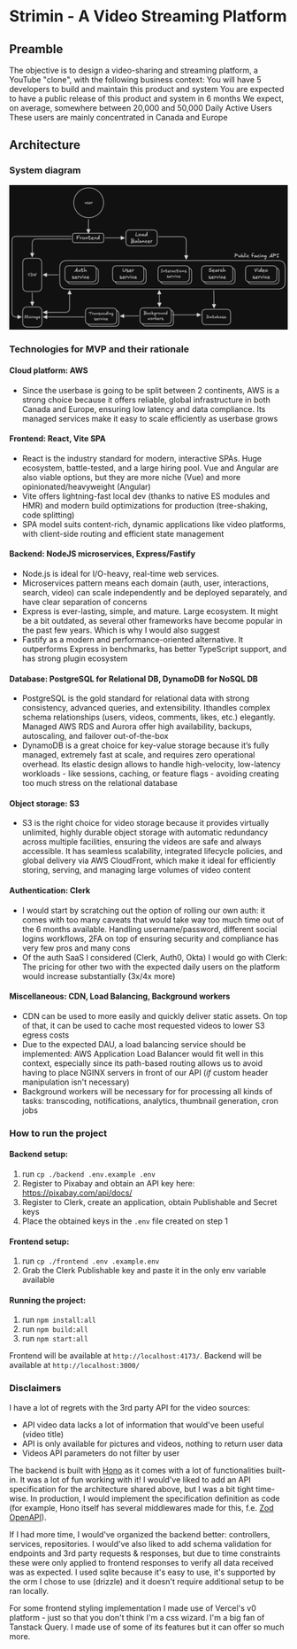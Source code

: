 # Strimin - A Video Streaming Platform

## Preamble
The objective is to design a video-sharing and streaming platform, a YouTube "clone", with the following business context:
You will have 5 developers to build and maintain this product and system
You are expected to have a public release of this product and system in 6 months
We expect, on average, somewhere between 20,000 and 50,000 Daily Active Users
These users are mainly concentrated in Canada and Europe

## Architecture

### System diagram
![diagram](diagram.png)

### Technologies for MVP and their rationale
#### Cloud platform: AWS
- Since the userbase is going to be split between 2 continents, AWS is a strong choice because it offers reliable, global infrastructure in both Canada and Europe, ensuring low latency and data compliance. Its managed services make it easy to scale efficiently as userbase grows

#### Frontend: React, Vite SPA
- React is the industry standard for modern, interactive SPAs. Huge ecosystem, battle-tested, and a large hiring pool. Vue and Angular are also viable options, but they are more niche (Vue) and more opinionated/heavyweight (Angular)
- Vite offers lightning-fast local dev (thanks to native ES modules and HMR) and modern build optimizations for production (tree-shaking, code splitting)
- SPA model suits content-rich, dynamic applications like video platforms, with client-side routing and efficient state management

#### Backend: NodeJS microservices, Express/Fastify
- Node.js is ideal for I/O-heavy, real-time web services.
- Microservices pattern means each domain (auth, user, interactions, search, video) can scale independently and be deployed separately, and have clear separation of concerns
- Express is ever-lasting, simple, and mature. Large ecosystem. It might be a bit outdated, as several other frameworks have become popular in the past few years. Which is why I would also suggest
- Fastify as a modern and performance-oriented alternative. It outperforms Express in benchmarks, has better TypeScript support, and has strong plugin ecosystem

#### Database: PostgreSQL for Relational DB, DynamoDB for NoSQL DB
- PostgreSQL is the gold standard for relational data with strong consistency, advanced queries, and extensibility. Ithandles complex schema relationships (users, videos, comments, likes, etc.) elegantly. Managed AWS RDS and Aurora offer high availability, backups, autoscaling, and failover out-of-the-box
- DynamoDB is a great choice for key-value storage because it’s fully managed, extremely fast at scale, and requires zero operational overhead. Its elastic design allows to handle high-velocity, low-latency workloads - like sessions, caching, or feature flags - avoiding creating too much stress on the relational database

#### Object storage: S3
- S3 is the right choice for video storage because it provides virtually unlimited, highly durable object storage with automatic redundancy across multiple facilities, ensuring the videos are safe and always accessible. It has seamless scalability, integrated lifecycle policies, and global delivery via AWS CloudFront, which make it ideal for efficiently storing, serving, and managing large volumes of video content

#### Authentication: Clerk
- I would start by scratching out the option of rolling our own auth: it comes with too many caveats that would take way too much time out of the 6 months available. Handling username/password, different social logins workflows, 2FA on top of ensuring security and compliance has very few pros and many cons
- Of the auth SaaS I considered (Clerk, Auth0, Okta) I would go with Clerk: The pricing for other two with the expected daily users on the platform would increase substantially (3x/4x more)

#### Miscellaneous: CDN, Load Balancing, Background workers
- CDN can be used to more easily and quickly deliver static assets. On top of that, it can be used to cache most requested videos to lower S3 egress costs
- Due to the expected DAU, a load balancing service should be implemented: AWS Application Load Balancer would fit well in this context, especially since its path-based routing allows us to avoid having to place NGINX servers in front of our API (_if_ custom header manipulation isn't necessary)
- Background workers will be necessary for for processing all kinds of tasks: transcoding, notifications, analytics, thumbnail generation, cron jobs

### How to run the project
#### Backend setup:
1. run `cp ./backend .env.example .env`
2. Register to Pixabay and obtain an API key here: https://pixabay.com/api/docs/
3. Register to Clerk, create an application, obtain Publishable and Secret keys
4. Place the obtained keys in the `.env` file created on step 1

#### Frontend setup:
1. run `cp ./frontend .env .example.env`
2. Grab the Clerk Publishable key and paste it in the only env variable available

#### Running the project:
1. run `npm install:all`
2. run `npm build:all`
3. run `npm start:all`

Frontend will be available at `http://localhost:4173/`. Backend will be available at `http://localhost:3000/`

### Disclaimers
I have a lot of regrets with the 3rd party API for the video sources:
- API video data lacks a lot of information that would've been useful (video title)
- API is only available for pictures and videos, nothing to return user data
- Videos API parameters do not filter by user

The backend is built with [Hono](https://hono.dev/) as it comes with a lot of functionalities built-in. It was a lot of fun working with it!
I would've liked to add an API specification for the architecture shared above, but I was a bit tight time-wise. In production, I would implement the specification definition as code (for example, Hono itself has several middlewares made for this, f.e. [Zod OpenAPI](https://hono.dev/examples/zod-openapi)).

If I had more time, I would've organized the backend better: controllers, services, repositories. I would've also liked to add schema validation for endpoints and 3rd party requests & responses, but due to time constraints these were only applied to frontend responses to verify all data received was as expected.
I used sqlite because it's easy to use, it's supported by the orm I chose to use (drizzle) and it doesn't require additional setup to be ran locally.

For some frontend styling implementation I made use of Vercel's v0 platform - just so that you don't think I'm a css wizard.
I'm a big fan of Tanstack Query. I made use of some of its features but it can offer so much more.